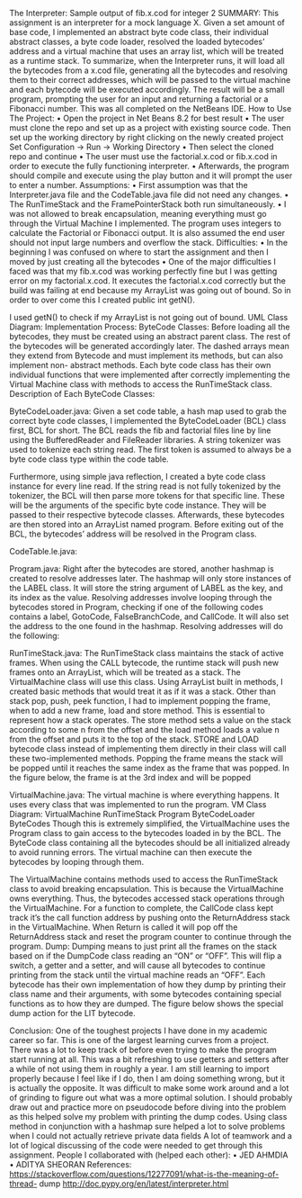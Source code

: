 The Interpreter: Sample output of fib.x.cod for integer 2
 SUMMARY:
This assignment is an interpreter for a mock language X. Given a set amount of base code, I implemented an abstract byte code class, their individual abstract classes, a byte code loader, resolved the loaded bytecodes’ address and a virtual machine that uses an array list, which will be treated as a runtime stack. To summarize, when the Interpreter runs, it will load all the bytecodes from a x.cod file, generating all the bytecodes and resolving them to their correct addresses, which will be passed to the virtual machine and each bytecode will be executed accordingly. The result will be a small program,
prompting the user for an input and returning a factorial or a Fibonacci number. This was all completed on the NetBeans IDE.
How to Use The Project:
• Open the project in Net Beans 8.2 for best result
• The user must clone the repo and set up as a project with existing
source code. Then set up the working directory by right clicking on the newly created project Set Configuration -> Run -> Working Directory
• Then select the cloned repo and continue
• The user must use the factorial.x.cod or fib.x.cod in order to execute
the fully functioning interpreter.
• Afterwards, the program should compile and execute using the play
button and it will prompt the user to enter a number.
Assumptions:
• First assumption was that the Interpreter.java file and the CodeTable.java file did not need any changes.
• The RunTimeStack and the FramePointerStack both run simultaneously.
• I was not allowed to break encapsulation, meaning everything must go through the Virtual Machine I implemented. The program uses integers to calculate the Factorial or Fibonacci output. It is also assumed the end user should not input large numbers and overflow the stack.
Difficulties:
• In the beginning I was confused on where to start the assignment and then I moved by just creating all the bytecodes
• One of the major difficulties I faced was that my fib.x.cod was working perfectly fine but I was getting error on my factorial.x.cod. It executes the factorial.x.cod correctly but the build was failing at end because my ArrayList was going out of bound. So in order to over come this I created public int getN().

 I used getN() to check if my ArrayList is not going out of bound.
UML Class Diagram:
Implementation Process: ByteCode Classes:
Before loading all the bytecodes, they must be created using an abstract parent class. The rest of the bytecodes will be generated accordingly later. The dashed arrays mean they extend from Bytecode and must implement its methods, but can also implement non- abstract methods.
Each byte code class has their own individual functions that were implemented after correctly implementing the Virtual Machine class with methods to access the RunTimeStack class.
Description of Each ByteCode Classes:
 
 ByteCodeLoader.java:
Given a set code table, a hash map used to grab the correct byte code classes, I implemented the ByteCodeLoader (BCL) class first, BCL for short. The BCL reads the fib and factorial files line by line using the BufferedReader and FileReader libraries.
A string tokenizer was used to tokenize each string read. The first token is assumed to always be a byte code class type within the code table.

 Furthermore, using simple java reflection, I created a byte code class instance for every line read.
If the string read is not fully tokenized by the tokenizer, the BCL will then parse more tokens for that specific line. These will be the arguments of the specific byte code instance. They will be passed to their respective bytecode classes.
Afterwards, these bytecodes are then stored into an ArrayList named program. Before exiting out of the BCL, the bytecodes’ address will be resolved in the Program class.
  
CodeTable.le.java:
 
Program.java:
Right after the bytecodes are stored, another hashmap is created to resolve addresses later. The hashmap will only store instances of the LABEL class. It will store the string argument of LABEL as the key, and its index as the value.
Resolving addresses involve looping through the bytecodes stored in Program, checking if one of the following codes contains a label, GotoCode, FalseBranchCode, and CallCode. It will also set the address to the one found in the hashmap.
Resolving addresses will do the following:
   
RunTimeStack.java:
The RunTimeStack class maintains the stack of active frames. When using the CALL bytecode, the runtime stack will push new frames onto an ArrayList, which will be treated as a stack. The VirtualMachine class will use this class.
Using ArrayList built in methods, I created basic methods that would treat it as if it was a stack.
Other than stack pop, push, peek function, I had to implement popping the frame, when to add a new frame, load and store method. This is essential to represent how a stack operates.
The store method sets a value on the stack according to some n from the offset and the load method loads a value n from the offset and puts it to the top of the stack. STORE and LOAD bytecode class instead of implementing them directly in their class will call these two-implemented methods.
Popping the frame means the stack will be popped until it reaches the same index as the frame that was popped. In the figure below, the frame is at the 3rd index and will be popped
   
VirtualMachine.java:
The virtual machine is where everything happens. It uses every class that was implemented to run the program.
VM Class Diagram:
   VirtualMachine
  RunTimeStack
    Program
   ByteCodeLoader
    ByteCodes
Though this is extremely simplified, the VirtualMachine uses the Program class to gain access to the bytecodes loaded in by the BCL. The ByteCode class containing all the bytecodes should be all initialized already to avoid running errors.
The virtual machine can then execute the bytecodes by looping through them.
 
The VirtualMachine contains methods used to access the RunTimeStack class to avoid breaking encapsulation. This is because the VirtualMachine owns everything. Thus, the bytecodes accessed stack operations through the VirtualMachine.
For a function to complete, the CallCode class kept track it’s the call function address by pushing onto the ReturnAddress stack in the VirtualMachine.
When Return is called it will pop off the ReturnAddress stack and reset the program counter to continue through the program.
Dump:
Dumping means to just print all the frames on the stack based on if the DumpCode class reading an “ON” or “OFF”. This will flip a switch, a getter and a setter, and will cause all bytecodes to continue printing from the stack until the virtual machine reads an “OFF”.
Each bytecode has their own implementation of how they dump by printing their class name and their arguments, with some bytecodes containing special functions as to how they are dumped.
The figure below shows the special dump action for the LIT bytecode.
   
Conclusion:
One of the toughest projects I have done in my academic career so far.
This is one of the largest learning curves from a project. There was a lot to keep track of before even trying to make the program start running at all.
This was a bit refreshing to use getters and setters after a while of not using them in roughly a year.
I am still learning to import properly because I feel like if I do, then I am doing something wrong, but it is actually the opposite.
It was difficult to make some work around and a lot of grinding to figure out what was a more optimal solution. I should probably draw out and practice more on pseudocode before diving into the problem as this helped solve my problem with printing the dump codes.
Using class method in conjunction with a hashmap sure helped a lot to solve problems when I could not actually retrieve private data fields
A lot of teamwork and a lot of logical discussing of the code were needed to get through this assignment.
People I collaborated with (helped each other):
• JED AHMDIA
• ADITYA SHEORAN
References:
https://stackoverflow.com/questions/12277091/what-is-the-meaning-of-thread- dump
http://doc.pypy.org/en/latest/interpreter.html
